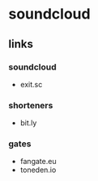 # soundcloud

## links

### soundcloud

- exit.sc

### shorteners

- bit.ly

### gates

- fangate.eu
- toneden.io
